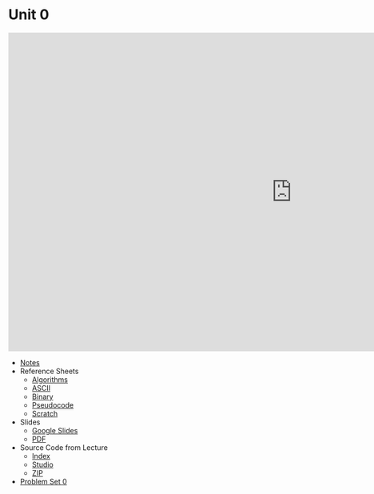 # Unit 0

<iframe width="1134" height="638" src="https://video.cs50.io/IDDmrzzB14M" title="CS50 2021 in HDR - Lecture 0 - Scratch" frameborder="0" allow="accelerometer; autoplay; clipboard-write; encrypted-media; gyroscope; picture-in-picture; web-share" allowfullscreen></iframe>

* [Notes](notes)
* Reference Sheets
  * [Algorithms](../../assets/pdfs/algorithms.pdf)
  * [ASCII](../../assets/pdfs/ascii.pdf)
  * [Binary](../../assets/pdfs/binary.pdf)
  * [Pseudocode](../../assets/pdfs/pseudocode.pdf)
  * [Scratch](../../assets/pdfs/scratch.pdf)
* Slides
  * [Google Slides](https://docs.google.com/presentation/d/1X3AMSenwZGSE6WxGpzoALAfMg2hmh1LYIJp3N2a1EYI/edit?usp=sharing)
  * [PDF](https://cdn.cs50.net/2021/fall/lectures/0/lecture0.pdf)
* Source Code from Lecture
  * [Index](https://cdn.cs50.net/2021/fall/lectures/0/src0/)
  * [Studio](https://scratch.mit.edu/studios/30233348/)
  * [ZIP](https://cdn.cs50.net/2021/fall/lectures/0/src0.zip)
* [Problem Set 0](./assignments)

